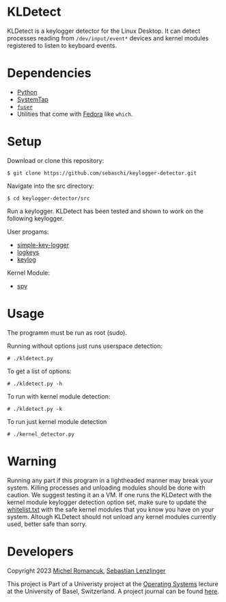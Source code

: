 # KLDetect
KLDetect is a keylogger detector for the Linux Desktop.
It can detect processes reading from ```/dev/input/event*``` devices and kernel modules registered to listen to keyboard events.

# Dependencies
* [Python](https://www.python.org/downloads/)
* [SystemTap](https://sourceware.org/systemtap/wiki)
* [```fuser```](https://www.man7.org/linux/man-pages/man1/fuser.1.html)
* Utilities that come with [Fedora](https://fedoraproject.org/) like ```which```.

# Setup
Download or clone this repository:
```
$ git clone https://github.com/sebaschi/keylogger-detector.git
```
Navigate into the src directory:
```
$ cd keylogger-detector/src
```
Run a keylogger. KLDetect has been tested and shown to work on the following keylogger.

User progams:
* [simple-key-logger](https://github.com/gsingh93/simple-key-logger/tree/master)
* [logkeys](https://github.com/kernc/logkeys)
* [keylog](https://github.com/SCOTPAUL/keylog)


Kernel Module:
* [spy](https://github.com/jarun/spy)

# Usage 
The programm must be run as root (sudo).

Running without options just runs userspace detection:
```
# ./kldetect.py
```
To get a list of options:
```
# ./kldetect.py -h
```
To run with kernel module detection:
```
# ./kldetect.py -k
```
To run just kernel module detection
```
# ./kernel_detector.py
```

# Warning
Running any part if this program in a lightheaded manner may break your system.
Killing processes and unloading modules should be done with caution. We suggest testing it an a VM.
If one runs the KLDetect with the kernel module keylogger detection option set, make sure to update the [whitelist.txt](https://github.com/sebaschi/keylogger-detector/blob/main/src/whitelist.txt)
with the safe kernel modules that you know you have on your system. Altough KLDetect should not unload any kernel modules currently used, better safe than sorry.
# Developers
Copyright 2023 [Michel Romancuk](https://github.com/SoulKindred), [Sebastian Lenzlinger](https://github.com/sebaschi)





This project is Part of a Univeristy project at the [Operating Systems](https://dmi.unibas.ch/de/studium/computer-science-informatik/lehrangebot-fs23/vorlesung-operating-systems-1/) lecture at the University of Basel, Switzerland.
 A project journal can be found [here](https://github.com/sebaschi/keylogger-detector/blob/main/doc/dev_journal.md).
